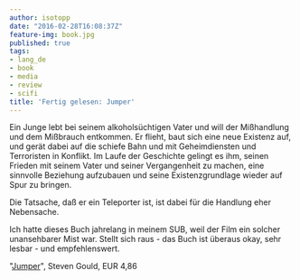 ```yaml
---
author: isotopp
date: "2016-02-28T16:08:37Z"
feature-img: book.jpg
published: true
tags:
- lang_de
- book
- media
- review
- scifi
title: 'Fertig gelesen: Jumper'
---
```

Ein Junge lebt bei seinem alkoholsüchtigen Vater und will der Mißhandlung und dem Mißbrauch entkommen. Er flieht, baut sich eine neue Existenz auf, und gerät dabei auf die schiefe Bahn und mit Geheimdiensten und Terroristen in Konflikt. Im Laufe der Geschichte gelingt es ihm, seinen Frieden mit seinem Vater und seiner Vergangenheit zu machen, eine sinnvolle Beziehung aufzubauen und seine Existenzgrundlage wieder auf Spur zu bringen.

Die Tatsache, daß er ein Teleporter ist, ist dabei für die Handlung eher Nebensache.

Ich hatte dieses Buch jahrelang in meinem SUB, weil der Film ein solcher unansehbarer Mist war. Stellt sich raus - das Buch ist überaus okay, sehr lesbar - und empfehlenswert.

"[Jumper](http://www.amazon.de/dp/B002UZ5JAO)", Steven Gould, EUR 4,86

